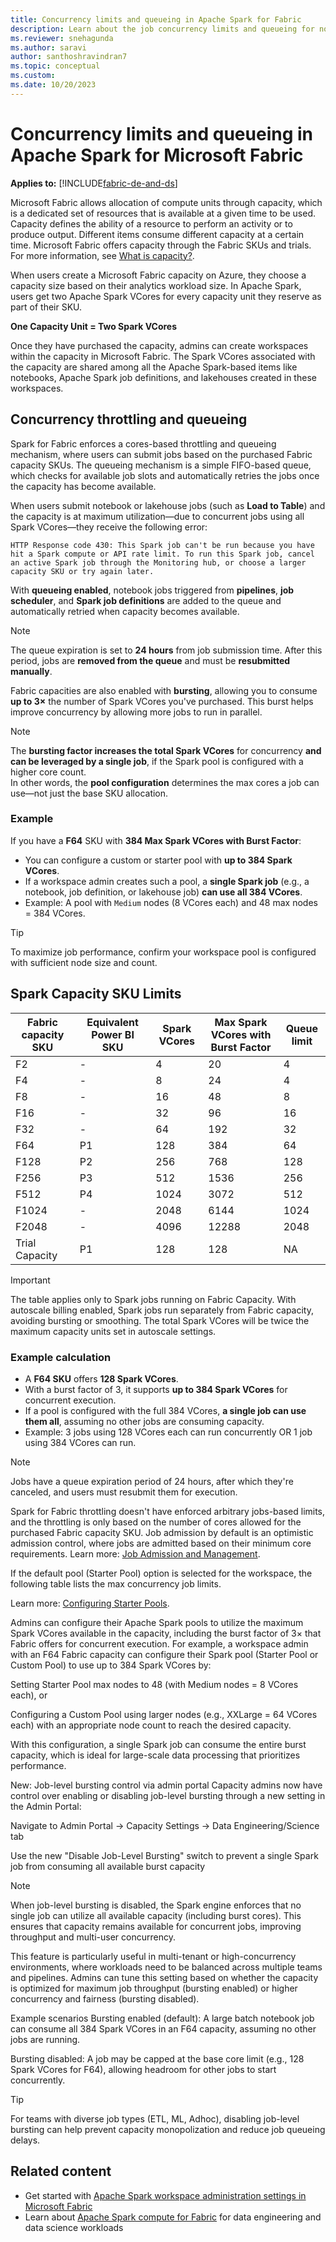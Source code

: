 ```yaml
---
title: Concurrency limits and queueing in Apache Spark for Fabric
description: Learn about the job concurrency limits and queueing for notebooks, Apache Spark job definitions, and lakehouse jobs in Fabric.
ms.reviewer: snehagunda
ms.author: saravi
author: santhoshravindran7
ms.topic: conceptual
ms.custom:
ms.date: 10/20/2023
---
```


# Concurrency limits and queueing in Apache Spark for Microsoft Fabric

**Applies to:** [!INCLUDE[fabric-de-and-ds](includes/fabric-de-ds.md)]

Microsoft Fabric allows allocation of compute units through capacity, which is a dedicated set of resources that is available at a given time to be used. Capacity defines the ability of a resource to perform an activity or to produce output. Different items consume different capacity at a certain time. Microsoft Fabric offers capacity through the Fabric SKUs and trials. For more information, see [What is capacity?](../enterprise/scale-capacity.md).

When users create a Microsoft Fabric capacity on Azure, they choose a capacity size based on their analytics workload size. In Apache Spark, users get two Apache Spark VCores for every capacity unit they reserve as part of their SKU.

**One Capacity Unit = Two Spark VCores**

Once they have purchased the capacity, admins can create workspaces within the capacity in Microsoft Fabric. The Spark VCores associated with the capacity are shared among all the Apache Spark-based items like notebooks, Apache Spark job definitions, and lakehouses created in these workspaces.

## Concurrency throttling and queueing

Spark for Fabric enforces a cores-based throttling and queueing mechanism, where users can submit jobs based on the purchased Fabric capacity SKUs. The queueing mechanism is a simple FIFO-based queue, which checks for available job slots and automatically retries the jobs once the capacity has become available.

When users submit notebook or lakehouse jobs (such as **Load to Table**) and the capacity is at maximum utilization—due to concurrent jobs using all Spark VCores—they receive the following error:

```text
HTTP Response code 430: This Spark job can't be run because you have hit a Spark compute or API rate limit. To run this Spark job, cancel an active Spark job through the Monitoring hub, or choose a larger capacity SKU or try again later.
```

With **queueing enabled**, notebook jobs triggered from **pipelines**, **job scheduler**, and **Spark job definitions** are added to the queue and automatically retried when capacity becomes available.

> [!NOTE]
> The queue expiration is set to **24 hours** from job submission time. After this period, jobs are **removed from the queue** and must be **resubmitted manually**.

Fabric capacities are also enabled with **bursting**, allowing you to consume **up to 3×** the number of Spark VCores you've purchased. This burst helps improve concurrency by allowing more jobs to run in parallel.

> [!NOTE]
> The **bursting factor increases the total Spark VCores** for concurrency **and can be leveraged by a single job**, if the Spark pool is configured with a higher core count.  
> In other words, the **pool configuration** determines the max cores a job can use—not just the base SKU allocation.

### Example

If you have a **F64** SKU with **384 Max Spark VCores with Burst Factor**:

- You can configure a custom or starter pool with **up to 384 Spark VCores**.
- If a workspace admin creates such a pool, a **single Spark job** (e.g., a notebook, job definition, or lakehouse job) **can use all 384 VCores**.
- Example: A pool with `Medium` nodes (8 VCores each) and 48 max nodes = 384 VCores.


> [!TIP]
> To maximize job performance, confirm your workspace pool is configured with sufficient node size and count.

## Spark Capacity SKU Limits

| Fabric capacity SKU | Equivalent Power BI SKU | Spark VCores | Max Spark VCores with Burst Factor | Queue limit |
|----------------------|--------------------------|--------------|------------------------------------|--------------|
| F2                   | -                        | 4            | 20                                 | 4            |
| F4                   | -                        | 8            | 24                                 | 4            |
| F8                   | -                        | 16           | 48                                 | 8            |
| F16                  | -                        | 32           | 96                                 | 16           |
| F32                  | -                        | 64           | 192                                | 32           |
| F64                  | P1                       | 128          | 384                                | 64           |
| F128                 | P2                       | 256          | 768                                | 128          |
| F256                 | P3                       | 512          | 1536                               | 256          |
| F512                 | P4                       | 1024         | 3072                               | 512          |
| F1024                | -                        | 2048         | 6144                               | 1024         |
| F2048                | -                        | 4096         | 12288                              | 2048         |
| Trial Capacity       | P1                       | 128          | 128                                | NA           |

> [!Important]
> The table applies only to Spark jobs running on Fabric Capacity. With autoscale billing enabled, Spark jobs run separately from Fabric capacity, avoiding bursting or smoothing. The total Spark VCores will be twice the maximum capacity units set in autoscale settings.

### Example calculation

- A **F64 SKU** offers **128 Spark VCores**.
- With a burst factor of 3, it supports **up to 384 Spark VCores** for concurrent execution.
- If a pool is configured with the full 384 VCores, **a single job can use them all**, assuming no other jobs are consuming capacity.
- Example: 3 jobs using 128 VCores each can run concurrently OR 1 job using 384 VCores can run.

> [!NOTE]
> Jobs have a queue expiration period of 24 hours, after which they're canceled, and users must resubmit them for execution.

Spark for Fabric throttling doesn't have enforced arbitrary jobs-based limits, and the throttling is only based on the number of cores allowed for the purchased Fabric capacity SKU. Job admission by default is an optimistic admission control, where jobs are admitted based on their minimum core requirements. Learn more: [Job Admission and Management](job-admission-management.md).

If the default pool (Starter Pool) option is selected for the workspace, the following table lists the max concurrency job limits.

Learn more: [Configuring Starter Pools](configure-starter-pools.md).

Admins can configure their Apache Spark pools to utilize the maximum Spark VCores available in the capacity, including the burst factor of 3× that Fabric offers for concurrent execution. For example, a workspace admin with an F64 Fabric capacity can configure their Spark pool (Starter Pool or Custom Pool) to use up to 384 Spark VCores by:

Setting Starter Pool max nodes to 48 (with Medium nodes = 8 VCores each), or

Configuring a Custom Pool using larger nodes (e.g., XXLarge = 64 VCores each) with an appropriate node count to reach the desired capacity.

With this configuration, a single Spark job can consume the entire burst capacity, which is ideal for large-scale data processing that prioritizes performance.

New: Job-level bursting control via admin portal
Capacity admins now have control over enabling or disabling job-level bursting through a new setting in the Admin Portal:

Navigate to Admin Portal → Capacity Settings → Data Engineering/Science tab

Use the new "Disable Job-Level Bursting" switch to prevent a single Spark job from consuming all available burst capacity

> [!NOTE]
> When job-level bursting is disabled, the Spark engine enforces that no single job can utilize all available capacity (including burst cores). This ensures that capacity remains available for concurrent jobs, improving throughput and multi-user concurrency.

This feature is particularly useful in multi-tenant or high-concurrency environments, where workloads need to be balanced across multiple teams and pipelines. Admins can tune this setting based on whether the capacity is optimized for maximum job throughput (bursting enabled) or higher concurrency and fairness (bursting disabled).

Example scenarios
Bursting enabled (default):
A large batch notebook job can consume all 384 Spark VCores in an F64 capacity, assuming no other jobs are running.

Bursting disabled:
A job may be capped at the base core limit (e.g., 128 Spark VCores for F64), allowing headroom for other jobs to start concurrently.

> [!TIP]
> For teams with diverse job types (ETL, ML, Adhoc), disabling job-level bursting can help prevent capacity monopolization and reduce job queueing delays.



## Related content

- Get started with [Apache Spark workspace administration settings in Microsoft Fabric](workspace-admin-settings.md)
- Learn about [Apache Spark compute for Fabric](spark-compute.md) for data engineering and data science workloads
